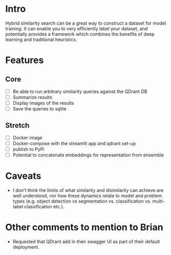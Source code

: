 # Intro
Hybrid similarity search can be a great way to construct a dataset for model
training. It can enable you to very efficiently label your dataset, and
potentially provides a framework which combines the benefits of deep learning
and traditional heuristics.

# Features

## Core

- [ ] Be able to run arbitrary similarity queries against the QDrant DB
- [ ] Summarize results
- [ ] Display images of the results
- [ ] Save the queries to sqlite

## Stretch

- [ ] Docker image
- [ ] Docker-compose with the streamlit app and qdrant set-up
- [ ] publish to PyPi
- [ ] Potential to concatenate embeddings for representation from ensemble

# Caveats

* I don't think the limits of what similarity and disimilarity can achieve
are well understood, nor how these dynamics relate to model and problem types
(e.g. object detection vs segmentation vs. classification vs.
multi-label classification etc.).

# Other comments to mention to Brian

- Requested that QDrant add in their swagger UI as part of their default deployment.
